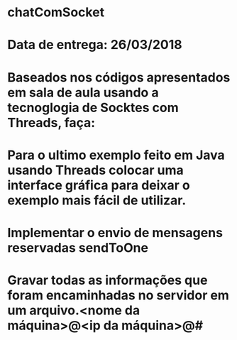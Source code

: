 # chatComSocket
# Data de entrega: 26/03/2018

#	Baseados nos códigos apresentados em sala de aula usando a tecnoglogia de Socktes com Threads, faça:

#	Para o ultimo exemplo feito em Java usando Threads colocar uma interface gráfica para deixar o exemplo mais fácil de utilizar.

#	Implementar o envio de mensagens reservadas sendToOne
	
#	Gravar todas as informações que foram encaminhadas no servidor em um arquivo.<nome da máquina>@<ip da máquina>@<porta>#<mensagem>
